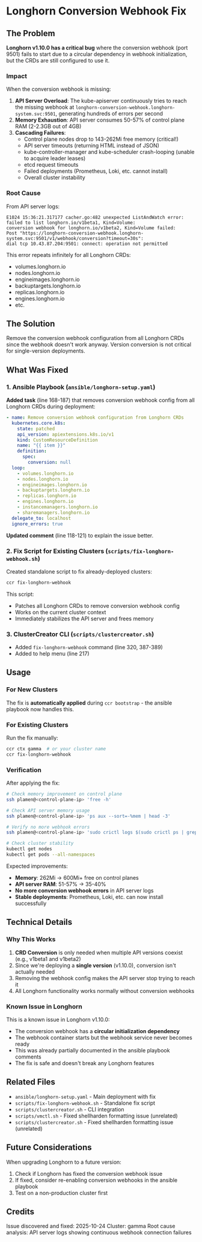 # Longhorn Conversion Webhook Fix

## The Problem

**Longhorn v1.10.0 has a critical bug** where the conversion webhook (port 9501) fails to start due to a circular dependency in webhook initialization, but the CRDs are still configured to use it.

### Impact

When the conversion webhook is missing:

1. **API Server Overload**: The kube-apiserver continuously tries to reach the missing webhook at `longhorn-conversion-webhook.longhorn-system.svc:9501`, generating hundreds of errors per second
2. **Memory Exhaustion**: API server consumes 50-57% of control plane RAM (2-2.3GB out of 4GB)
3. **Cascading Failures**:
   - Control plane nodes drop to 143-262Mi free memory (critical!)
   - API server timeouts (returning HTML instead of JSON)
   - kube-controller-manager and kube-scheduler crash-looping (unable to acquire leader leases)
   - etcd request timeouts
   - Failed deployments (Prometheus, Loki, etc. cannot install)
   - Overall cluster instability

### Root Cause

From API server logs:
```
E1024 15:36:21.317177 cacher.go:482 unexpected ListAndWatch error:
failed to list longhorn.io/v1beta1, Kind=Volume:
conversion webhook for longhorn.io/v1beta2, Kind=Volume failed:
Post "https://longhorn-conversion-webhook.longhorn-system.svc:9501/v1/webhook/conversion?timeout=30s":
dial tcp 10.43.87.204:9501: connect: operation not permitted
```

This error repeats infinitely for all Longhorn CRDs:
- volumes.longhorn.io
- nodes.longhorn.io
- engineimages.longhorn.io
- backuptargets.longhorn.io
- replicas.longhorn.io
- engines.longhorn.io
- etc.

## The Solution

Remove the conversion webhook configuration from all Longhorn CRDs since the webhook doesn't work anyway. Version conversion is not critical for single-version deployments.

## What Was Fixed

### 1. Ansible Playbook (`ansible/longhorn-setup.yaml`)

**Added task** (line 168-187) that removes conversion webhook config from all Longhorn CRDs during deployment:

```yaml
- name: Remove conversion webhook configuration from Longhorn CRDs
  kubernetes.core.k8s:
    state: patched
    api_version: apiextensions.k8s.io/v1
    kind: CustomResourceDefinition
    name: "{{ item }}"
    definition:
      spec:
        conversion: null
  loop:
    - volumes.longhorn.io
    - nodes.longhorn.io
    - engineimages.longhorn.io
    - backuptargets.longhorn.io
    - replicas.longhorn.io
    - engines.longhorn.io
    - instancemanagers.longhorn.io
    - sharemanagers.longhorn.io
  delegate_to: localhost
  ignore_errors: true
```

**Updated comment** (line 118-121) to explain the issue better.

### 2. Fix Script for Existing Clusters (`scripts/fix-longhorn-webhook.sh`)

Created standalone script to fix already-deployed clusters:

```bash
ccr fix-longhorn-webhook
```

This script:
- Patches all Longhorn CRDs to remove conversion webhook config
- Works on the current cluster context
- Immediately stabilizes the API server and frees memory

### 3. ClusterCreator CLI (`scripts/clustercreator.sh`)

- Added `fix-longhorn-webhook` command (line 320, 387-389)
- Added to help menu (line 217)

## Usage

### For New Clusters

The fix is **automatically applied** during `ccr bootstrap` - the ansible playbook now handles this.

### For Existing Clusters

Run the fix manually:

```bash
ccr ctx gamma  # or your cluster name
ccr fix-longhorn-webhook
```

### Verification

After applying the fix:

```bash
# Check memory improvement on control plane
ssh plamen@<control-plane-ip> 'free -h'

# Check API server memory usage
ssh plamen@<control-plane-ip> 'ps aux --sort=-%mem | head -3'

# Verify no more webhook errors
ssh plamen@<control-plane-ip> 'sudo crictl logs $(sudo crictl ps | grep kube-apiserver | awk "{print \$1}") 2>&1 | grep -i conversion | tail -5'

# Check cluster stability
kubectl get nodes
kubectl get pods --all-namespaces
```

Expected improvements:
- **Memory**: 262Mi → 600Mi+ free on control planes
- **API server RAM**: 51-57% → 35-40%
- **No more conversion webhook errors** in API server logs
- **Stable deployments**: Prometheus, Loki, etc. can now install successfully

## Technical Details

### Why This Works

1. **CRD Conversion** is only needed when multiple API versions coexist (e.g., v1beta1 and v1beta2)
2. Since we're deploying a **single version** (v1.10.0), conversion isn't actually needed
3. Removing the webhook config makes the API server stop trying to reach it
4. All Longhorn functionality works normally without conversion webhooks

### Known Issue in Longhorn

This is a known issue in Longhorn v1.10.0:
- The conversion webhook has a **circular initialization dependency**
- The webhook container starts but the webhook service never becomes ready
- This was already partially documented in the ansible playbook comments
- The fix is safe and doesn't break any Longhorn features

## Related Files

- `ansible/longhorn-setup.yaml` - Main deployment with fix
- `scripts/fix-longhorn-webhook.sh` - Standalone fix script
- `scripts/clustercreator.sh` - CLI integration
- `scripts/vmctl.sh` - Fixed shellharden formatting issue (unrelated)
- `scripts/clustercreator.sh` - Fixed shellharden formatting issue (unrelated)

## Future Considerations

When upgrading Longhorn to a future version:
1. Check if Longhorn has fixed the conversion webhook issue
2. If fixed, consider re-enabling conversion webhooks in the ansible playbook
3. Test on a non-production cluster first

## Credits

Issue discovered and fixed: 2025-10-24
Cluster: gamma
Root cause analysis: API server logs showing continuous webhook connection failures
